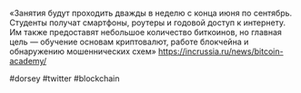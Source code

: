 
«Занятия будут проходить дважды в неделю с конца июня по сентябрь. Студенты получат смартфоны, роутеры и годовой доступ к интернету. Им также предоставят небольшое количество биткоинов, но главная цель — обучение основам криптовалют, работе блокчейна и обнаружению мошеннических схем»
https://incrussia.ru/news/bitcoin-academy/

#dorsey #twitter #blockchain 
